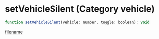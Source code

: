 # setVehicleSilent (Category vehicle)

```js
function setVehicleSilent(vehicle: number, toggle: boolean): void
```

[filename](setVehicleSilent_m.md ':include')